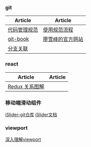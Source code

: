 ### git
| Article | Article |
| - | - |
| [代码管理规范](https://www.jianshu.com/p/74268bf8c270) | [使用规范流程](http://www.ruanyifeng.com/blog/2015/08/git-use-process.html) |
| [git-book](https://git-scm.com/book/zh/v2) | [廖雪峰的官方网站](https://www.liaoxuefeng.com/wiki/0013739516305929606dd18361248578c67b8067c8c017b000)|
| [分支关联](https://www.jianshu.com/p/d2fc2e212d1a) | |

### react
| Article | Article |
| - | - |
| [Redux 关系图解](https://segmentfault.com/a/1190000011473973) | |

### 移动端滑动组件
[iSlider-git仓库](https://github.com/BE-FE/iSlider)
[iSlider文档](http://eux.baidu.com/iSlider/demo/index_chinese.html)

### viewport
[深入理解viewport](https://www.cnblogs.com/2050/p/3877280.html)